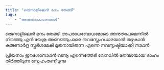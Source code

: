 ```yaml
---
title: "ഒരുനാളിലെന്‍ മനം തേങ്ങി"
tags:
    - "അനുതാപഗാനങ്ങൾ"
---
```

ഒരുനാളിലെന്‍ മനം തേങ്ങി
അപരാധബോധമോടെ
അനുതാപമെന്നില്‍ നിറഞ്ഞു
എൻ യേശൂ അണഞ്ഞുചാരെ
തവസ്നേഹധാരയാൽ തഴുകാന്‍
കരുണാർദ്ര സ്പര്‍ശമേകി
മൃതനായിരുന്ന എന്നെ
നവസൃഷ്ടിയാക്കി നാഥൻ

പ്രിയനാം ഈശോനാഥന്‍
വന്നൂ എന്നെത്തേടി
വേനലില്‍ തേന്മഴയായ്‌
ദാഹം തീർത്തീടുന്ന സ്നേഹംതന്നീടുന്നു
